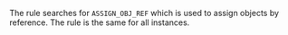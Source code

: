 The rule searches for `ASSIGN_OBJ_REF` which is used to assign objects by reference. The rule is the same for all instances.